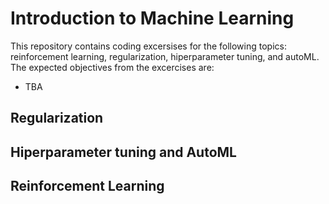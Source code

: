 # Introduction to Machine Learning

This repository contains coding excersises for the following topics: reinforcement learning, regularization, hiperparameter tuning, and autoML. The expected objectives from the excercises are: 

- TBA

## Regularization

## Hiperparameter tuning and AutoML

## Reinforcement Learning
